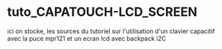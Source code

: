 # tuto_CAPATOUCH-LCD_SCREEN
ici on stocke, les sources du tutoriel sur l'utilisation d'un clavier capacitif avec la puce mpr121 et un ecran lcd avec backpack i2C
